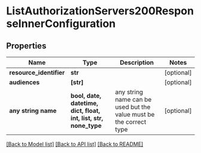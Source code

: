 # ListAuthorizationServers200ResponseInnerConfiguration


## Properties
Name | Type | Description | Notes
------------ | ------------- | ------------- | -------------
**resource_identifier** | **str** |  | [optional] 
**audiences** | **[str]** |  | [optional] 
**any string name** | **bool, date, datetime, dict, float, int, list, str, none_type** | any string name can be used but the value must be the correct type | [optional]

[[Back to Model list]](../README.md#documentation-for-models) [[Back to API list]](../README.md#documentation-for-api-endpoints) [[Back to README]](../README.md)


